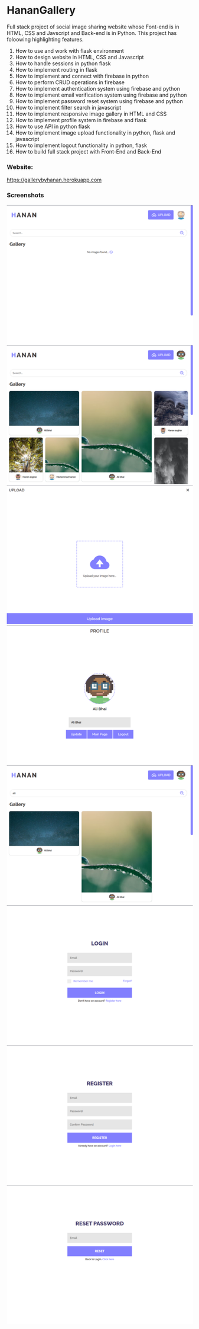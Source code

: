 # HananGallery

Full stack project of social image sharing website whose Font-end is in HTML, CSS and Javscript and Back-end is in Python. This project has foloowing highlighting features.
1. How to use and work with flask environment
2. How to design website in HTML, CSS and Javascript
3. How to handle sessions in python flask
4. How to implement routing in flask
5. How to implement and connect with firebase in python
6. How to perform CRUD operations in firebase
7. How to implement authentication system using firebase and python
8. How to implement email verification system using firebase and python
9. How to implement password reset system using firebase and python
10. How to implement filter search in javascript
11. How to implement responsive image gallery in HTML and CSS
12. How to implement profile system in firebase and flask
13. How to use API in python flask
14. How to implement image upload functionality in python, flask and javascript
15. How to implement logout functionality in python, flask
16. How to build full stack project with Front-End and Back-End

### Website:
https://gallerybyhanan.herokuapp.com

### Screenshots
![](/screenshots/1.png)
![](/screenshots/2.png)
![](/screenshots/3.png)
![](/screenshots/4.png)
![](/screenshots/5.png)
![](/screenshots/6.png)
![](/screenshots/7.png)
![](/screenshots/8.png)
